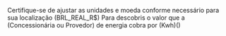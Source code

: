 Certifique-se de ajustar as unidades e moeda conforme necessário para sua localização (BRL_REAL_R$)
Para descobris o valor que a (Concessionária ou Provedor) de energia cobra por (Kwh)()
